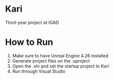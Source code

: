 # Kari
Third-year project at IGAD

# How to Run
1. Make sure to have Unreal Engine 4.26 installed
2. Generate project files on the .uproject
3. Open the .sln and set the startup project to Kari
4. Run through Visual Studio
